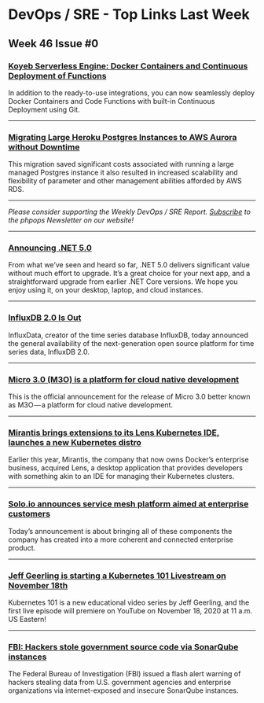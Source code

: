 # DevOps / SRE - Top Links Last Week

## Week 46 Issue #0

### [Koyeb Serverless Engine: Docker Containers and Continuous Deployment of Functions](https://www.koyeb.com/blog/the-koyeb-serverless-engine-docker-containers-and-continuous-deployment-of-functions)

In addition to the ready-to-use integrations, you can now seamlessly deploy Docker Containers and Code Functions with built-in Continuous Deployment using Git.

---

### [Migrating Large Heroku Postgres Instances to AWS Aurora without Downtime](https://thecodinginterface.com/blog/heroku-postgres-migration-to-aurora/)

This migration saved significant costs associated with running a large managed Postgres instance it also resulted in increased scalability and flexibility of parameter and other management abilities afforded by AWS RDS.

---

_Please consider supporting the Weekly DevOps / SRE Report. [Subscribe](https://www.phpops.dev/subscribe/#/portal/signup) to the phpops Newsletter on our website!_

---

### [Announcing .NET 5.0](https://devblogs.microsoft.com/dotnet/announcing-net-5-0/)

From what we’ve seen and heard so far, .NET 5.0 delivers significant value without much effort to upgrade. It’s a great choice for your next app, and a straightforward upgrade from earlier .NET Core versions. We hope you enjoy using it, on your desktop, laptop, and cloud instances.

---

### [InfluxDB 2.0 Is Out](https://www.influxdata.com/blog/influxdata-advances-possibilities-of-time-series-data-with-general-availability-of-influxdb-2-0/)

InfluxData, creator of the time series database InfluxDB, today announced the general availability of the next-generation open source platform for time series data, InfluxDB 2.0.

---

### [Micro 3.0 (M3O) is a platform for cloud native development](https://micro.mu/blog/2020/11/05/micro-v3-aka-m3o.html)

This is the official announcement for the release of Micro 3.0 better known as M3O — a platform for cloud native development.

---

### [Mirantis brings extensions to its Lens Kubernetes IDE, launches a new Kubernetes distro](https://techcrunch.com/2020/11/12/mirantis-brings-extensions-to-its-lens-kubernetes-ide-launches-a-new-kubernetes-distro/)

Earlier this year, Mirantis, the company that now owns Docker’s enterprise business, acquired Lens, a desktop application that provides developers with something akin to an IDE for managing their Kubernetes clusters.

---

### [Solo.io announces service mesh platform aimed at enterprise customers](https://techcrunch.com/2020/11/12/solo-io-announces-service-mesh-platform-aimed-at-enterprise-customers/)

Today’s announcement is about bringing all of these components the company has created into a more coherent and connected enterprise product.

---

### [Jeff Geerling is starting a Kubernetes 101 Livestream on November 18th](https://kube101.jeffgeerling.com/2020/kubernetes-101-starts-nov-18)

Kubernetes 101 is a new educational video series by Jeff Geerling, and the first live episode will premiere on YouTube on November 18, 2020 at 11 a.m. US Eastern!

---

### [FBI: Hackers stole government source code via SonarQube instances](https://www.bleepingcomputer.com/news/security/fbi-hackers-stole-government-source-code-via-sonarqube-instances/)

The Federal Bureau of Investigation (FBI) issued a flash alert warning of hackers stealing data from U.S. government agencies and enterprise organizations via internet-exposed and insecure SonarQube instances.